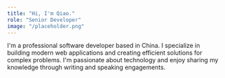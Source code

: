 ```yaml
---
title: "Hi, I'm Qiao."
role: "Senior Developer"
image: "/placeholder.png"
---
```


I'm a professional software developer based in China. I specialize in building modern web applications and creating efficient solutions for complex problems. I'm passionate about technology and enjoy sharing my knowledge through writing and speaking engagements. 